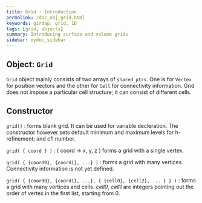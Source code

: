 ```yaml
---
title: Grid - Introduction
permalink: /doc_obj_grid.html
keywords: girdap, grid, 1D
tags: [grid, objects]
summary: Introducing surface and volume grids
sidebar: mydoc_sidebar
---
```


## Object: `Grid`

`Grid` object mainly consists of two arrays of `shared_ptrs`. One is for `Vertex` for position vectors and the other for `Cell` for connectivity information. Grid does not impose a particular cell structure; it can consist of different cells. 

## Constructor

`grid()` : forms blank grid. It can be used for variable decleration. The constructor however sets default minimum and maximum levels for h-refinement; and cfl number.

`grid( { coord } )` : ( coord ->  x, y, z ) forms a grid with a single vertex.

`grid( { {coord0}, {coord1}, ...} )` : forms a grid with many vertices. Connectivity information is not yet defined.

`grid( { {coord0}, {coord1}, ...}, { {cell0}, {cell2}, ... } } )` : forms a grid with many vertices and cells. _cell0_, _cell1_ are integers pointing out the order of vertex in the first list, starting from 0.

